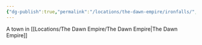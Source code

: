 ```yaml
---
{"dg-publish":true,"permalink":"/locations/the-dawn-empire/ironfalls/","tags":["Undiscovered"],"updated":"2025-02-13T18:06:15.777+00:00"}
---
```


A town in [[Locations/The Dawn Empire/The Dawn Empire\|The Dawn Empire]]
